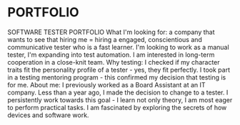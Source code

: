 # PORTFOLIO
SOFTWARE TESTER PORTFOLIO
What I'm looking for: a company that wants to see that hiring me = hiring a engaged, conscientious and communicative tester who is a fast learner. I'm looking to work as a manual tester, I'm expanding into test automation. I am interested in long-term cooperation in a close-knit team.
Why testing: I checked if my character traits fit the personality profile of a tester - yes, they fit perfectly. I took part in a testing mentoring program - this confirmed my decision that testing is for me.
About me: I previously worked as a Board Assistant at an IT company. Less than a year ago, I made the decision to change to a tester. I persistently work towards this goal - I learn not only theory, I am most eager to perform practical tasks. I am fascinated by exploring the secrets of how devices and software work.
